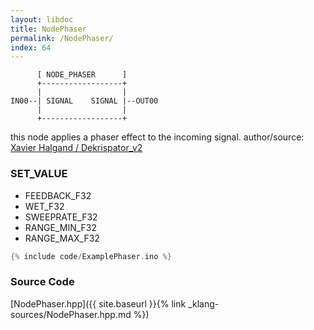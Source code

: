 ```yaml
---
layout: libdoc
title: NodePhaser
permalink: /NodePhaser/
index: 64
---
```


          [ NODE_PHASER      ]       
          +------------------+       
          |                  |       
    IN00--| SIGNAL    SIGNAL |--OUT00
          |                  |       
          +------------------+       

this node applies a phaser effect to the incoming signal. author/source: [Xavier Halgand / Dekrispator_v2](https://github.com/MrBlueXav/Dekrispator_v2)

### SET_VALUE

- FEEDBACK_F32
- WET_F32
- SWEEPRATE_F32
- RANGE_MIN_F32
- RANGE_MAX_F32


```c
{% include code/ExamplePhaser.ino %}
```

### Source Code

[NodePhaser.hpp]({{ site.baseurl }}{% link _klang-sources/NodePhaser.hpp.md %})

